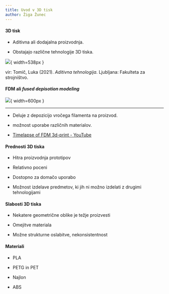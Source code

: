 ```yaml
---
title: Uvod v 3D tisk
author: Žiga Žunec
---
```


#### 3D tisk

- Aditivna ali dodajalna proizvodnja.

- Obstajajo različne tehnologije 3D tiska.

![](/home/ziga/.src/Ziiga.github.io/markdown/3D%20tisk/slike/add_vs_sub.png){ width=538px }

vir: Tomič, Luka (2021). *Aditivna tehnologija*. Ljubljana: Fakulteta za strojništvo.

#### FDM ali *fused depisotion modeling*

![](/home/ziga/.src/Ziiga.github.io/markdown/3D%20tisk/slike/diagram1.png){ width=600px }

---

- Deluje z depozicijo vročega filamenta na proizvod.

- možnost uporabe različnih materialov.

- [Timelapse of FDM 3d-print - YouTube](https://www.youtube.com/watch?v=9cLFAI1_fmU)

#### Prednosti 3D tiska

- Hitra proizvodnja prototipov

- Relativno poceni

- Dostopno za domačo uporabo

- Možnost izdelave predmetov, ki jih ni možno izdelati z drugimi tehnologijami

#### Slabosti 3D tiska

- Nekatere geometrične oblike je težje proizvesti

- Omejitve materiala

- Možne strukturne oslabitve, nekonsistentnost

#### Materiali

- PLA

- PETG in PET

- Najlon

- ABS
